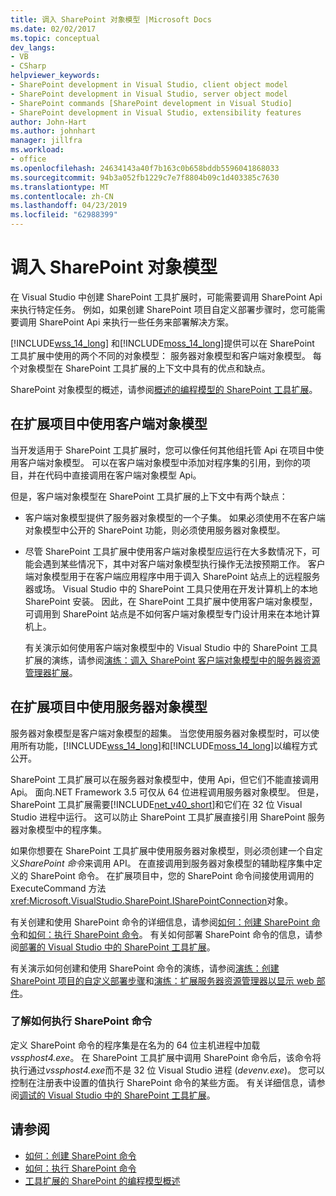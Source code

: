 ```yaml
---
title: 调入 SharePoint 对象模型 |Microsoft Docs
ms.date: 02/02/2017
ms.topic: conceptual
dev_langs:
- VB
- CSharp
helpviewer_keywords:
- SharePoint development in Visual Studio, client object model
- SharePoint development in Visual Studio, server object model
- SharePoint commands [SharePoint development in Visual Studio]
- SharePoint development in Visual Studio, extensibility features
author: John-Hart
ms.author: johnhart
manager: jillfra
ms.workload:
- office
ms.openlocfilehash: 24634143a40f7b163c0b658bddb5596041868033
ms.sourcegitcommit: 94b3a052fb1229c7e7f8804b09c1d403385c7630
ms.translationtype: MT
ms.contentlocale: zh-CN
ms.lasthandoff: 04/23/2019
ms.locfileid: "62988399"
---
```

# <a name="call-into-the-sharepoint-object-models"></a>调入 SharePoint 对象模型
  在 Visual Studio 中创建 SharePoint 工具扩展时，可能需要调用 SharePoint Api 来执行特定任务。 例如，如果创建 SharePoint 项目自定义部署步骤时，您可能需要调用 SharePoint Api 来执行一些任务来部署解决方案。

 [!INCLUDE[wss_14_long](../sharepoint/includes/wss-14-long-md.md)] 和[!INCLUDE[moss_14_long](../sharepoint/includes/moss-14-long-md.md)]提供可以在 SharePoint 工具扩展中使用的两个不同的对象模型： 服务器对象模型和客户端对象模型。 每个对象模型在 SharePoint 工具扩展的上下文中具有的优点和缺点。

 SharePoint 对象模型的概述，请参阅[概述的编程模型的 SharePoint 工具扩展](../sharepoint/overview-of-the-programming-model-of-sharepoint-tools-extensions.md)。

## <a name="use-the-client-object-model-in-extension-projects"></a>在扩展项目中使用客户端对象模型
 当开发适用于 SharePoint 工具扩展时，您可以像任何其他组托管 Api 在项目中使用客户端对象模型。 可以在客户端对象模型中添加对程序集的引用，到你的项目，并在代码中直接调用在客户端对象模型 Api。

 但是，客户端对象模型在 SharePoint 工具扩展的上下文中有两个缺点：

- 客户端对象模型提供了服务器对象模型的一个子集。 如果必须使用不在客户端对象模型中公开的 SharePoint 功能，则必须使用服务器对象模型。

- 尽管 SharePoint 工具扩展中使用客户端对象模型应运行在大多数情况下，可能会遇到某些情况下，其中对客户端对象模型执行操作无法按预期工作。 客户端对象模型用于在客户端应用程序中用于调入 SharePoint 站点上的远程服务器或场。 Visual Studio 中的 SharePoint 工具只使用在开发计算机上的本地 SharePoint 安装。 因此，在 SharePoint 工具扩展中使用客户端对象模型，可调用到 SharePoint 站点是不如何客户端对象模型专门设计用来在本地计算机上。

  有关演示如何使用客户端对象模型中的 Visual Studio 中的 SharePoint 工具扩展的演练，请参阅[演练：调入 SharePoint 客户端对象模型中的服务器资源管理器扩展](../sharepoint/walkthrough-calling-into-the-sharepoint-client-object-model-in-a-server-explorer-extension.md)。

## <a name="use-the-server-object-model-in-extension-projects"></a>在扩展项目中使用服务器对象模型
 服务器对象模型是客户端对象模型的超集。 当您使用服务器对象模型时，可以使用所有功能，[!INCLUDE[wss_14_long](../sharepoint/includes/wss-14-long-md.md)]和[!INCLUDE[moss_14_long](../sharepoint/includes/moss-14-long-md.md)]以编程方式公开。

 SharePoint 工具扩展可以在服务器对象模型中，使用 Api，但它们不能直接调用 Api。 面向.NET Framework 3.5 可仅从 64 位进程调用服务器对象模型。 但是，SharePoint 工具扩展需要[!INCLUDE[net_v40_short](../sharepoint/includes/net-v40-short-md.md)]和它们在 32 位 Visual Studio 进程中运行。 这可以防止 SharePoint 工具扩展直接引用 SharePoint 服务器对象模型中的程序集。

 如果你想要在 SharePoint 工具扩展中使用服务器对象模型，则必须创建一个自定义*SharePoint 命令*来调用 API。 在直接调用到服务器对象模型的辅助程序集中定义的 SharePoint 命令。 在扩展项目中，您的 SharePoint 命令间接使用调用的 ExecuteCommand 方法<xref:Microsoft.VisualStudio.SharePoint.ISharePointConnection>对象。

 有关创建和使用 SharePoint 命令的详细信息，请参阅[如何：创建 SharePoint 命令](../sharepoint/how-to-create-a-sharepoint-command.md)和[如何：执行 SharePoint 命令](../sharepoint/how-to-execute-a-sharepoint-command.md)。 有关如何部署 SharePoint 命令的信息，请参阅[部署的 Visual Studio 中的 SharePoint 工具扩展](../sharepoint/deploying-extensions-for-the-sharepoint-tools-in-visual-studio.md)。

 有关演示如何创建和使用 SharePoint 命令的演练，请参阅[演练：创建 SharePoint 项目的自定义部署步骤](../sharepoint/walkthrough-creating-a-custom-deployment-step-for-sharepoint-projects.md)和[演练：扩展服务器资源管理器以显示 web 部件](../sharepoint/walkthrough-extending-server-explorer-to-display-web-parts.md)。

### <a name="understand-how-sharepoint-commands-are-executed"></a>了解如何执行 SharePoint 命令
 定义 SharePoint 命令的程序集是在名为的 64 位主机进程中加载*vssphost4.exe*。 在 SharePoint 工具扩展中调用 SharePoint 命令后，该命令将执行通过*vssphost4.exe*而不是 32 位 Visual Studio 进程 (*devenv.exe*)。 您可以控制在注册表中设置的值执行 SharePoint 命令的某些方面。 有关详细信息，请参阅[调试的 Visual Studio 中的 SharePoint 工具扩展](../sharepoint/debugging-extensions-for-the-sharepoint-tools-in-visual-studio.md)。

## <a name="see-also"></a>请参阅
- [如何：创建 SharePoint 命令](../sharepoint/how-to-create-a-sharepoint-command.md)
- [如何：执行 SharePoint 命令](../sharepoint/how-to-execute-a-sharepoint-command.md)
- [工具扩展的 SharePoint 的编程模型概述](../sharepoint/overview-of-the-programming-model-of-sharepoint-tools-extensions.md)
